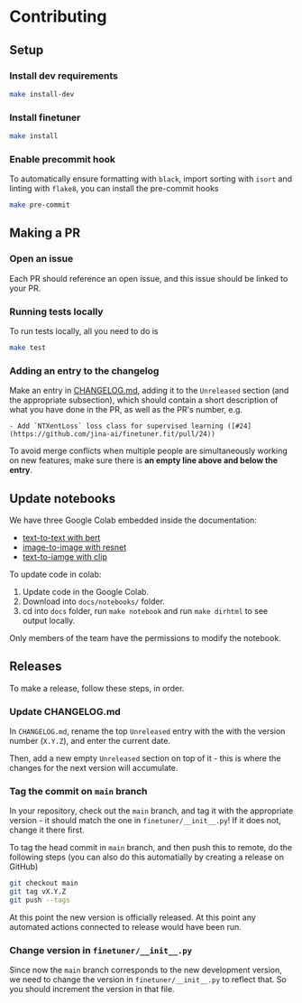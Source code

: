 # Contributing


## Setup

### Install dev requirements

```bash
make install-dev
```

### Install finetuner

```bash
make install
```

### Enable precommit hook

To automatically ensure formatting with `black`, import sorting with `isort` and linting
with `flake8`, you can install the pre-commit hooks 

```bash
make pre-commit
```


## Making a PR

### Open an issue

Each PR should reference an open issue, and this issue should be linked to your PR.

### Running tests locally

To run tests locally, all you need to do is

```bash
make test
```

### Adding an entry to the changelog

Make an entry in [CHANGELOG.md](https://github.com/jina-ai/finetuner/blob/main/CHANGELOG.md),
adding it to the `Unreleased` section (and the appropriate subsection), which should contain a
short description of what you have done in the PR, as well as the PR's number, e.g.

```
- Add `NTXentLoss` loss class for supervised learning ([#24](https://github.com/jina-ai/finetuner.fit/pull/24))
```

To avoid merge conflicts when multiple people are simultaneously working on new features, make sure there
is **an empty line above and below the entry**.

## Update notebooks

We have three Google Colab embedded inside the documentation:

- [text-to-text with bert](https://colab.research.google.com/drive/1Ui3Gw3ZL785I7AuzlHv3I0-jTvFFxJ4_?usp=sharing)
- [image-to-image with resnet](https://colab.research.google.com/drive/1QuUTy3iVR-kTPljkwplKYaJ-NTCgPEc_?usp=sharing)
- [text-to-iamge with clip](https://colab.research.google.com/drive/1yKnmy2Qotrh3OhgwWRsMWPFwOSAecBxg?usp=sharing)

To update code in colab:

1. Update code in the Google Colab.
2. Download into `docs/notebooks/` folder.
3. cd into `docs` folder, run `make notebook` and run `make dirhtml` to see output locally.

Only members of the team have the permissions to modify the notebook.

## Releases

To make a release, follow these steps, in order.

### Update CHANGELOG.md

In `CHANGELOG.md`, rename the top `Unreleased` entry with the with the version number (`X.Y.Z`), and enter the current date.

Then, add a new empty `Unreleased` section on top of it - this is where the changes for the next version will accumulate.

### Tag the commit on `main` branch

In your repository, check out the `main` branch, and tag it with the appropriate version - it should match the one in `finetuner/__init__.py`!
If it does not, change it there first.

To tag the head commit in `main` branch, and then push this to remote, do the following steps
(you can also do this automatially by creating a release on GitHub)

```bash
git checkout main
git tag vX.Y.Z
git push --tags
```

At this point the new version is officially released. At this point any automated actions connected
to release would have been run.

### Change version in `finetuner/__init__.py`

Since now the `main` branch corresponds to the new development version, we need to change the version
in `finetuner/__init__.py` to reflect that. So you should increment the version in that file.
